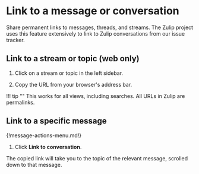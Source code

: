 # Link to a message or conversation

Share permanent links to messages, threads, and streams. The Zulip project
uses this feature extensively to link to Zulip conversations from our
issue tracker.

## Link to a stream or topic (web only)

1. Click on a stream or topic in the left sidebar.

1. Copy the URL from your browser's address bar.

!!! tip ""
    This works for all views, including searches.
    All URLs in Zulip are permalinks.

## Link to a specific message

{!message-actions-menu.md!}

1. Click **Link to conversation**.

The copied link will take you to the topic of the relevant message, scrolled
down to that message.
